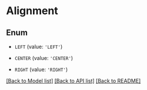 # Alignment


## Enum

* `LEFT` (value: `'LEFT'`)

* `CENTER` (value: `'CENTER'`)

* `RIGHT` (value: `'RIGHT'`)

[[Back to Model list]](../README.md#documentation-for-models) [[Back to API list]](../README.md#documentation-for-api-endpoints) [[Back to README]](../README.md)


